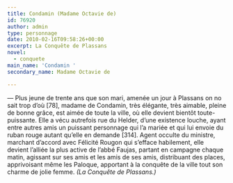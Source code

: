 ```yaml
---
title: Condamin (Madame Octavie de)
id: 76920
author: admin
type: personnage
date: 2010-02-16T09:58:26+00:00
excerpt: La Conquête de Plassans
novel:
  - conquete
main_name: 'Condamin '
secondary_name: Madame Octavie de

---
```

— Plus jeune de trente ans que son mari, amenée un jour à Plassans on no sait trop d&rsquo;où [78], madame de Condamin, très élégante, très aimable, pleine de bonne grâce, est aimée de toute la ville, où elle devient bientôt toute-puissante. Elle a vécu autrefois rue du Helder, d&rsquo;une existence louche, ayant entre autres amis un puissant personnage qui l&rsquo;a mariée et qui lui envoie du ruban rouge autant qu&rsquo;elle en demande [314]. Agent occulte du ministre, marchant d&rsquo;accord avec Félicité Rougon qui s&rsquo;efface habilement, elle devient l&rsquo;alliée la plus active de l&rsquo;abbé Faujas, partant en campagne chaque matin, agissant sur ses amis et les amis de ses amis, distribuant des places, apprivoisant même les Paloque, apportant à la conquête de la ville tout son charme de jolie femme. _(La Conquête de Plassans.)_